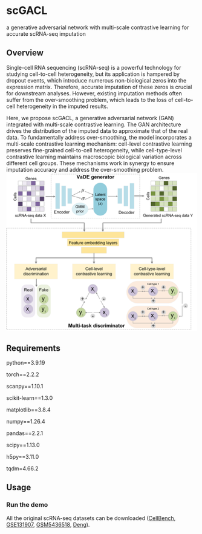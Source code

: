 # scGACL
a generative adversarial network with  multi-scale contrastive learning for accurate  scRNA-seq imputation
## Overview
Single-cell RNA sequencing (scRNA-seq) is a powerful technology for studying cell-to-cell heterogeneity, but its application is hampered by dropout events, which introduce numerous non-biological zeros into the expression matrix. Therefore, accurate imputation of these zeros is crucial for downstream analyses. However, existing imputation methods often suffer from the over-smoothing problem, which leads to the loss of cell-to-cell heterogeneity in the imputed results. 

Here, we propose scGACL, a generative adversarial network (GAN) integrated with multi-scale contrastive learning. The GAN architecture drives the distribution of the imputed data to approximate that of the real data. To fundamentally address over-smoothing, the model incorporates a multi-scale contrastive learning mechanism: cell-level contrastive learning preserves fine-grained cell-to-cell heterogeneity, while cell-type-level contrastive learning maintains macroscopic biological variation across different cell groups. These mechanisms work in synergy to ensure imputation accuracy and  address the over-smoothing problem.
![GitHub图像](/scGACL_model_v2.png)

## Requirements
python==3.9.19

torch==2.2.2

scanpy==1.10.1

scikit-learn==1.3.0

matplotlib==3.8.4

numpy==1.26.4

pandas==2.2.1

scipy==1.13.0

h5py==3.11.0

tqdm=4.66.2

## Usage
### Run the demo
All the original scRNA-seq datasets can be downloaded ([CellBench](https://github.com/LuyiTian/sc_mixology/tree/master), [GSE131907](https://www.ncbi.nlm.nih.gov/geo/query/acc.cgi?acc=GSE131907), [GSM5436518](https://db.cngb.org/cdcp/dataset/SCDS0000567/), [Deng](https://figshare.com/articles/software/scRNMF/23725986?file=41653401)).

